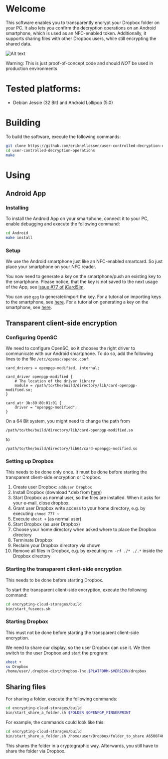 # Welcome

This software enables you to transparently encrypt your Dropbox folder on your PC. It also lets you confirm the decryption operations on an Android smartphone, which is used as an NFC-enabled token. Additionally, it supports sharing files with other Dropbox users, while still encrypting the shared data.

![Alt text](https://cdn.rawgit.com/eriknellessen/user-controlled-decryption-operations/master/svg/ucdo-setup.svg "Overview of the involved components")

Warning: This is just proof-of-concept code and should _NOT_ be used in production environments

# Tested platforms:

* Debian Jessie (32 Bit) and Android Lollipop (5.0)

# Building

To build the software, execute the following commands:

```sh
git clone https://github.com/eriknellessen/user-controlled-decryption-operations
cd user-controlled-decryption-operations
make
```

# Using

## Android App

### Installing

To install the Android App on your smartphone, connect it to your PC, enable debugging and execute the following command:

```sh
cd Android
make install
```

### Setup

We use the Android smartphone just like an NFC-enabled smartcard. So just place your smartphone on your NFC reader.

You now need to generate a key on the smartphone/push an existing key to the smartphone. Please notice, that the key is not saved to the next usage of the App, see [issue #77 of jCardSim](https://github.com/licel/jcardsim/issues/77).

You can use `gpg` to generate/import the key. For a tutorial on importing keys to the smartphone, see [here](https://developers.yubico.com/PGP/Importing_keys.html). For a tutorial on generating a key on the smartphone, see [here](https://www.gnupg.org/howtos/card-howto/en/ch03s03.html).

## Transparent client-side encryption

### Configuring OpenSC

We need to configure OpenSC, so it chooses the right driver to communicate with our Android smartphone. To do so, add the following lines to the file `/etc/opensc/opensc.conf`:

```
card_drivers = openpgp-modified, internal;
```
```
card_driver openpgp-modified {
	# The location of the driver library
	module = /path/to/the/build/directory/lib/card-openpgp-modified.so;
}
```
```
card_atr 3b:80:80:01:01 {
	driver = "openpgp-modified";
}
```

On a 64 Bit system, you might need to change the path from
```
/path/to/the/build/directory/lib/card-openpgp-modified.so
```
to
```
/path/to/the/build/directory/lib64/card-openpgp-modified.so
```

### Setting up Dropbox

This needs to be done only once. It must be done before starting the transparent client-side encryption or Dropbox.

1. Create user Dropbox: `adduser Dropbox`
2. Install Dropbox (download *.deb from [here](https://www.dropbox.com/))
3. Start Dropbox as normal user, so the files are installed. When it asks for your e-mail, close dropbox.
4. Grant user Dropbox write access to your home directory, e.g. by executing `chmod 777 ~`
5. Execute `xhost +` (as normal user)
6. Start Dropbox (as user Dropbox)
7. Choose your home directory when asked where to place the Dropbox directory
8. Terminate Dropbox
9. Reclaim your Dropbox directory via chown
10. Remove all files in Dropbox, e.g. by executing `rm -rf ./* ./.*` inside the Dropbox directory

### Starting the transparent client-side encryption

This needs to be done before starting Dropbox.

To start the transparent client-side encryption, execute the following command:

```sh
cd encrypting-cloud-storages/build
bin/start_fuseecs.sh
```

### Starting Dropbox

This must not be done before starting the transparent client-side encryption.

We need to share our display, so the user Dropbox can use it. We then switch to the user Dropbox and start the program:

```sh
xhost +
su Dropbox
/home/user/.dropbox-dist/dropbox-lnx.$PLATFORM-$VERSION/dropbox
```

## Sharing files

For sharing a folder, execute the following commands:

```sh
cd encrypting-cloud-storages/build
bin/start_share_a_folder.sh $FOLDER $OPENPGP_FINGERPRINT
```

For example, the commands could look like this:
```sh
cd encrypting-cloud-storages/build
bin/start_share_a_folder.sh /home/user/Dropbox/folder_to_share A6506F46
```

This shares the folder in a cryptographic way. Afterwards, you still have to share the folder via Dropbox.
